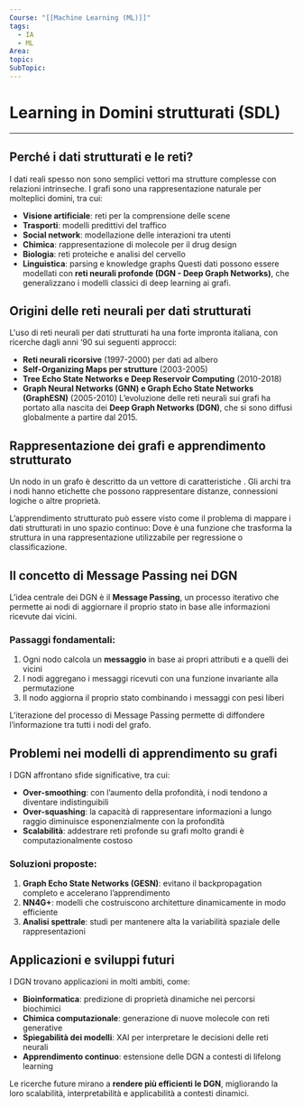 ```yaml
---
Course: "[[Machine Learning (ML)]]"
tags:
  - IA
  - ML
Area: 
topic: 
SubTopic:
---
```

# Learning in Domini strutturati (SDL)
---
## Perché i dati strutturati e le reti?

I dati reali spesso non sono semplici vettori ma strutture complesse con relazioni intrinseche. I grafi sono una rappresentazione naturale per molteplici domini, tra cui:
- **Visione artificiale**: reti per la comprensione delle scene
- **Trasporti**: modelli predittivi del traffico
- **Social network**: modellazione delle interazioni tra utenti
- **Chimica**: rappresentazione di molecole per il drug design
- **Biologia**: reti proteiche e analisi del cervello
- **Linguistica**: parsing e knowledge graphs
Questi dati possono essere modellati con **reti neurali profonde (DGN - Deep Graph Networks)**, che generalizzano i modelli classici di deep learning ai grafi.

## Origini delle reti neurali per dati strutturati

L'uso di reti neurali per dati strutturati ha una forte impronta italiana, con ricerche dagli anni ‘90 sui seguenti approcci:
- **Reti neurali ricorsive** (1997-2000) per dati ad albero
- **Self-Organizing Maps per strutture** (2003-2005)
- **Tree Echo State Networks e Deep Reservoir Computing** (2010-2018)
- **Graph Neural Networks (GNN) e Graph Echo State Networks (GraphESN)** (2005-2010)
L’evoluzione delle reti neurali sui grafi ha portato alla nascita dei **Deep Graph Networks (DGN)**, che si sono diffusi globalmente a partire dal 2015.

## Rappresentazione dei grafi e apprendimento strutturato

Un nodo in un grafo è descritto da un vettore di caratteristiche . Gli archi tra i nodi hanno etichette che possono rappresentare distanze, connessioni logiche o altre proprietà.

L’apprendimento strutturato può essere visto come il problema di mappare i dati strutturati in uno spazio continuo: Dove è una funzione che trasforma la struttura in una rappresentazione utilizzabile per regressione o classificazione.

## Il concetto di Message Passing nei DGN

L’idea centrale dei DGN è il **Message Passing**, un processo iterativo che permette ai nodi di aggiornare il proprio stato in base alle informazioni ricevute dai vicini.

### Passaggi fondamentali:

1. Ogni nodo calcola un **messaggio** in base ai propri attributi e a quelli dei vicini
2. I nodi aggregano i messaggi ricevuti con una funzione invariante alla permutazione
3. Il nodo aggiorna il proprio stato combinando i messaggi con pesi liberi

L’iterazione del processo di Message Passing permette di diffondere l’informazione tra tutti i nodi del grafo.

## Problemi nei modelli di apprendimento su grafi

I DGN affrontano sfide significative, tra cui:

- **Over-smoothing**: con l’aumento della profondità, i nodi tendono a diventare indistinguibili
- **Over-squashing**: la capacità di rappresentare informazioni a lungo raggio diminuisce esponenzialmente con la profondità
- **Scalabilità**: addestrare reti profonde su grafi molto grandi è computazionalmente costoso
### Soluzioni proposte:

1. **Graph Echo State Networks (GESN)**: evitano il backpropagation completo e accelerano l’apprendimento
2. **NN4G+**: modelli che costruiscono architetture dinamicamente in modo efficiente
3. **Analisi spettrale**: studi per mantenere alta la variabilità spaziale delle rappresentazioni

## Applicazioni e sviluppi futuri

I DGN trovano applicazioni in molti ambiti, come:
- **Bioinformatica**: predizione di proprietà dinamiche nei percorsi biochimici
- **Chimica computazionale**: generazione di nuove molecole con reti generative
- **Spiegabilità dei modelli**: XAI per interpretare le decisioni delle reti neurali
- **Apprendimento continuo**: estensione delle DGN a contesti di lifelong learning

Le ricerche future mirano a **rendere più efficienti le DGN**, migliorando la loro scalabilità, interpretabilità e applicabilità a contesti dinamici.